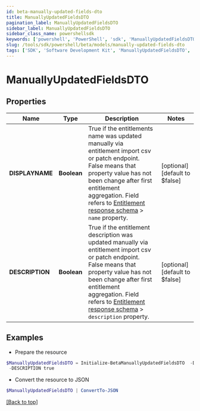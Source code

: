 ```yaml
---
id: beta-manually-updated-fields-dto
title: ManuallyUpdatedFieldsDTO
pagination_label: ManuallyUpdatedFieldsDTO
sidebar_label: ManuallyUpdatedFieldsDTO
sidebar_class_name: powershellsdk
keywords: ['powershell', 'PowerShell', 'sdk', 'ManuallyUpdatedFieldsDTO', 'BetaManuallyUpdatedFieldsDTO'] 
slug: /tools/sdk/powershell/beta/models/manually-updated-fields-dto
tags: ['SDK', 'Software Development Kit', 'ManuallyUpdatedFieldsDTO', 'BetaManuallyUpdatedFieldsDTO']
---
```



# ManuallyUpdatedFieldsDTO

## Properties

Name | Type | Description | Notes
------------ | ------------- | ------------- | -------------
**DISPLAYNAME** | **Boolean** | True if the entitlements name was updated manually via entitlement import csv or patch endpoint.  False means that property value has not been change after first entitlement aggregation. Field refers to [Entitlement response schema](https://developer.sailpoint.com/idn/api/beta/get-entitlement) > `name` property. | [optional] [default to $false]
**DESCRIPTION** | **Boolean** | True if the entitlement description was updated manually via entitlement import csv or patch endpoint.  False means that property value has not been change after first entitlement aggregation. Field refers to [Entitlement response schema](https://developer.sailpoint.com/idn/api/beta/get-entitlement) > `description` property. | [optional] [default to $false]

## Examples

- Prepare the resource
```powershell
$ManuallyUpdatedFieldsDTO = Initialize-BetaManuallyUpdatedFieldsDTO  -DISPLAYNAME true `
 -DESCRIPTION true
```

- Convert the resource to JSON
```powershell
$ManuallyUpdatedFieldsDTO | ConvertTo-JSON
```


[[Back to top]](#) 


